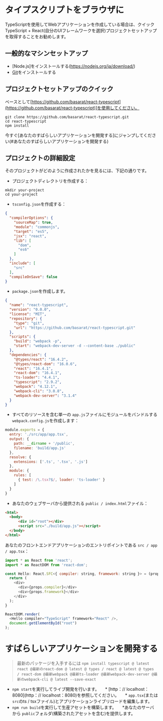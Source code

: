 # タイプスクリプトをブラウザに

TypeScriptを使用してWebアプリケーションを作成している場合は、クイックTypeScript + React(自分のUIフレームワークを選択)プロジェクトセットアップを取得することをお勧めします。

## 一般的なマシンセットアップ

* [Node.js]をインストールする(https://nodejs.org/ja/download/)
* [Git](https://git-scm.com/downloads)をインストールする

## プロジェクトセットアップのクイック
ベースとして[https://github.com/basarat/react-typescript](https://github.com/basarat/react-typescript)]を使用してください。

```
git clone https://github.com/basarat/react-typescript.git
cd react-typescript
npm install
```

今すぐ[あなたのすばらしいアプリケーションを開発する]にジャンプしてください(#あなたのすばらしいアプリケーションを開発する)

## プロジェクトの詳細設定
そのプロジェクトがどのように作成されたかを見るには、下記の通りです。

* プロジェクトディレクトリを作成する：

```
mkdir your-project
cd your-project
```

* `tsconfig.json`を作成する：

```json
{
  "compilerOptions": {
    "sourceMap": true,
    "module": "commonjs",
    "target": "es5",
    "jsx": "react",
    "lib": [
      "dom",
      "es6"
    ]
  },
  "include": [
    "src"
  ],
  "compileOnSave": false
}
```

* `package.json`を作成します。

```json
{
  "name": "react-typescript",
  "version": "0.0.0",
  "license": "MIT",
  "repository": {
    "type": "git",
    "url": "https://github.com/basarat/react-typescript.git"
  },
  "scripts": {
    "build": "webpack -p",
    "start": "webpack-dev-server -d --content-base ./public"
  },
  "dependencies": {
    "@types/react": "16.4.2",
    "@types/react-dom": "16.0.6",
    "react": "16.4.1",
    "react-dom": "16.4.1",
    "ts-loader": "4.4.1",
    "typescript": "2.9.2",
    "webpack": "4.12.1",
    "webpack-cli": "3.0.8",
    "webpack-dev-server": "3.1.4"
  }
}
```

* すべてのリソースを含む単一の `app.js`ファイルにモジュールをバンドルする`webpack.config.js`を作成します：

```js
module.exports = {
  entry: './src/app/app.tsx',
  output: {
    path: __dirname + '/public',
    filename: 'build/app.js'
  },
  resolve: {
    extensions: ['.ts', '.tsx', '.js']
  },
  module: {
    rules: [
      { test: /\.tsx?$/, loader: 'ts-loader' }
    ]
  }
}
```

* あなたのウェブサーバから提供される `public / index.html`ファイル：

```html
<html>
  <body>
      <div id="root"></div>
      <script src="./build/app.js"></script>
  </body>
</html>
```

あなたのフロントエンドアプリケーションのエントリポイントである `src / app / app.tsx`：

```js
import * as React from 'react';
import * as ReactDOM from 'react-dom';

const Hello: React.SFC<{ compiler: string, framework: string }> = (props) => {
  return (
    <div>
      <div>{props.compiler}</div>
      <div>{props.framework}</div>
    </div>
  );
}

ReactDOM.render(
  <Hello compiler="TypeScript" framework="React" />,
  document.getElementById("root")
);
```

# すばらしいアプリケーションを開発する

> 最新のパッケージを入手するには `npm install typescript @ latest react @最新のreact-dom @ latest @ types / react @ latest @ types / react-dom @最新webpack @最新ts-loader @最新webpack-dev-server @最新のwebpack-cli @ latest --save-exact`

* `npm start`を実行してライブ開発を行います。
    * [http：// localhost：8080](http：// localhost：8080)を参照してください。
    * `app.tsx`(または`src`のts / tsxファイル)とアプリケーションライブリロードを編集します。
* `npm run build`を実行して生産アセットを構築します。
    *あなたのサーバから `public`フォルダ(構築されたアセットを含む)を提供します。
